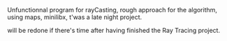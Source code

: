 Unfunctionnal program for rayCasting, rough approach for the algorithm,
using maps, minilibx, t'was a late night project.

will be redone if there's time after having finished the Ray Tracing project.
